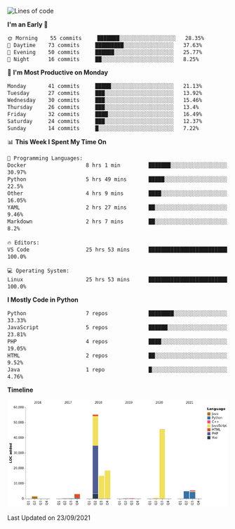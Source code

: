 <!--START_SECTION:waka-->
![Lines of code](https://img.shields.io/badge/From%20Hello%20World%20I%27ve%20Written-149862%20lines%20of%20code-blue)

**I'm an Early 🐤** 

```text
🌞 Morning    55 commits     ███████░░░░░░░░░░░░░░░░░░   28.35% 
🌆 Daytime    73 commits     █████████░░░░░░░░░░░░░░░░   37.63% 
🌃 Evening    50 commits     ██████░░░░░░░░░░░░░░░░░░░   25.77% 
🌙 Night      16 commits     ██░░░░░░░░░░░░░░░░░░░░░░░   8.25%

```
📅 **I'm Most Productive on Monday** 

```text
Monday       41 commits     █████░░░░░░░░░░░░░░░░░░░░   21.13% 
Tuesday      27 commits     ███░░░░░░░░░░░░░░░░░░░░░░   13.92% 
Wednesday    30 commits     ███░░░░░░░░░░░░░░░░░░░░░░   15.46% 
Thursday     26 commits     ███░░░░░░░░░░░░░░░░░░░░░░   13.4% 
Friday       32 commits     ████░░░░░░░░░░░░░░░░░░░░░   16.49% 
Saturday     24 commits     ███░░░░░░░░░░░░░░░░░░░░░░   12.37% 
Sunday       14 commits     █░░░░░░░░░░░░░░░░░░░░░░░░   7.22%

```


📊 **This Week I Spent My Time On** 

```text
💬 Programming Languages: 
Docker                   8 hrs 1 min         ███████░░░░░░░░░░░░░░░░░░   30.97% 
Python                   5 hrs 49 mins       █████░░░░░░░░░░░░░░░░░░░░   22.5% 
Other                    4 hrs 9 mins        ████░░░░░░░░░░░░░░░░░░░░░   16.05% 
YAML                     2 hrs 27 mins       ██░░░░░░░░░░░░░░░░░░░░░░░   9.46% 
Markdown                 2 hrs 7 mins        ██░░░░░░░░░░░░░░░░░░░░░░░   8.2%

🔥 Editors: 
VS Code                  25 hrs 53 mins      █████████████████████████   100.0%

💻 Operating System: 
Linux                    25 hrs 53 mins      █████████████████████████   100.0%

```

**I Mostly Code in Python** 

```text
Python                   7 repos             ████████░░░░░░░░░░░░░░░░░   33.33% 
JavaScript               5 repos             ██████░░░░░░░░░░░░░░░░░░░   23.81% 
PHP                      4 repos             ████░░░░░░░░░░░░░░░░░░░░░   19.05% 
HTML                     2 repos             ██░░░░░░░░░░░░░░░░░░░░░░░   9.52% 
Java                     1 repo              █░░░░░░░░░░░░░░░░░░░░░░░░   4.76%

```


**Timeline**

![Chart not found](https://raw.githubusercontent.com/telesoho/telesoho/master/charts/bar_graph.png) 


 Last Updated on 23/09/2021
<!--END_SECTION:waka-->


<!--
**telesoho/telesoho** is a ✨ _special_ ✨ repository because its `README.md` (this file) appears on your GitHub profile.

Here are some ideas to get you started:

- 🔭 I’m currently working on ...
- 🌱 I’m currently learning ...
- 👯 I’m looking to collaborate on ...
- 🤔 I’m looking for help with ...
- 💬 Ask me about ...
- 📫 How to reach me: ...
- 😄 Pronouns: ...
- ⚡ Fun fact: ...
-->
